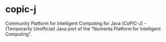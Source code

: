 copic-j
=======

Community Platform  for Intelligent Computing for Java (CoPIC-J) - (Temporarily Unofficial) Java port of the "Numenta Platform for Intelligent Computing".
